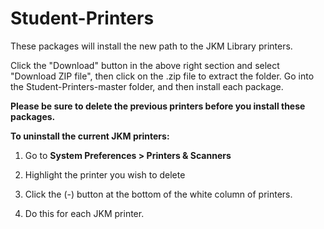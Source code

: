 # Student-Printers

These packages will install the new path to the JKM Library printers.

Click the "Download" button in the above right section and select "Download ZIP file", then click on the .zip file to extract the folder. Go into the Student-Printers-master folder, and then install each package.

**Please be sure to delete the previous printers before you install these packages.**

**To uninstall the current JKM printers:**

1. Go to **System Preferences > Printers & Scanners**

2. Highlight the printer you wish to delete

3. Click the (-) button at the bottom of the white column of printers.

4. Do this for each JKM printer.
